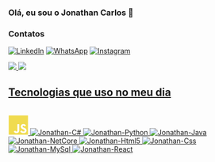 ### Olá, eu sou o Jonathan Carlos 👋

### Contatos
[![LinkedIn](https://img.shields.io/badge/LinkedIn-0077B5?style=for-the-badge&logo=linkedin&logoColor=white)](https://www.linkedin.com/in/jonathancarllos1994/)
[![WhatsApp](https://img.shields.io/badge/WhatsApp-25D366?style=for-the-badge&logo=whatsapp&logoColor=white)](https://wa.me/+5511984626235)
[![Instagram](https://img.shields.io/badge/Instagram-E4405F?style=for-the-badge&logo=instagram&logoColor=white)](https://www.instagram.com/jonathan_karllos/)

<div>
  <a href="https://beacon.ai/Siiixxx">
  <img width="49%" src="https://github-readme-stats.vercel.app/api?username=JonathanCarllos&show_icons=true&theme=tokyonight">
  <img width="37.3%" src="https://github-readme-stats.vercel.app/api/top-langs?username=JonathanCarllos&layout=compact&langs_count-46&theme=tokyonight">
</div>

## Tecnologias que uso no meu dia
<div style="display: inline_block"><br>
  <img aligni="center" alt="Jonathan-Js" heigth="30" width="40" src="https://raw.githubusercontent.com/devicons/devicon/master/icons/javascript/javascript-plain.svg">
<img aligni="center" alt="Jonathan-C#" heigth="30" width="40" src="https://cdn.jsdelivr.net/gh/devicons/devicon/icons/csharp/csharp-plain.svg" />
<img aligni="center" alt="Jonathan-Python" heigth="30" width="40" src="https://cdn.jsdelivr.net/gh/devicons/devicon/icons/python/python-original.svg" />
<img aligni="center" alt="Jonathan-Java" heigth="30" width="40" src="https://cdn.jsdelivr.net/gh/devicons/devicon/icons/java/java-original.svg" />
<img aligni="center" alt="Jonathan-NetCore" heigth="30" width="40" src="https://cdn.jsdelivr.net/gh/devicons/devicon/icons/dotnetcore/dotnetcore-original.svg" />
<img aligni="center" alt="Jonathan-Html5" heigth="30" width="40"  src="https://cdn.jsdelivr.net/gh/devicons/devicon/icons/html5/html5-original.svg" />
<img aligni="center" alt="Jonathan-Css" heigth="30" width="40"  src="https://cdn.jsdelivr.net/gh/devicons/devicon/icons/css3/css3-original.svg" /> 
<img aligni="center" alt="Jonathan-MySql" heigth="30" width="40"  src="https://cdn.jsdelivr.net/gh/devicons/devicon/icons/mysql/mysql-original-wordmark.svg" /> 
<img aligni="center" alt="Jonathan-React" heigth="30" width="40"  src="https://cdn.jsdelivr.net/gh/devicons/devicon/icons/react/react-original-wordmark.svg" />
</div>
